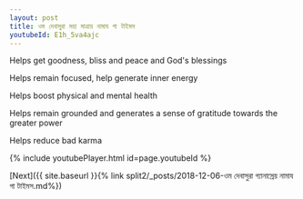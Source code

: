 ```yaml
---
layout: post
title: ওম দেবাসুরা মহা মাত্রায় নামায গা টাইমস
youtubeId: E1h_5va4ajc
---
```

 
 
Helps get goodness, bliss and peace and God's blessings
 
Helps remain focused, help generate inner energy 
 
Helps boost physical and mental health 
 
Helps remain grounded and generates a sense of gratitude towards the greater power 
 
Helps reduce bad karma
 
 
 
 


{% include youtubePlayer.html id=page.youtubeId %}
 
[Next]({{ site.baseurl }}{% link  split2/_posts/2018-12-06-ওম দেবাসুরা গ্যানাস্রেয় নামায গা টাইমস.md%})
 
